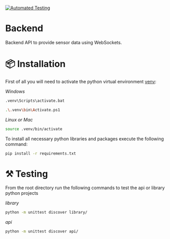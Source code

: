 [![Automated Testing](https://github.com/komax-go-cart/backend/actions/workflows/python.yml/badge.svg)](https://github.com/komax-go-cart/backend/actions/workflows/python.yml)

# Backend
Backend API to provide sensor data using WebSockets.

# 📦 Installation

First of all you will need to activate the python virtual environment [venv](https://docs.python.org/3/library/venv.html):

*Windows*

```bash
.venv\Scripts\activate.bat
```

```bash
.\.venv\bin\Activate.ps1
```

*Linux or Mac*

```bash
source .venv/bin/activate
```

To install all necessary python libraries and packages execute the following command:

```bash
pip install -r requirements.txt
```

# :hammer_and_pick: Testing

From the root directory run the following commands to test the api or library python projects

*library*

```bash
python -m unittest discover library/
```

*api*

```bash
python -m unittest discover api/
```
